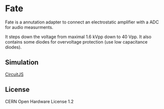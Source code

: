 # Fate

Fate is a annutation adapter to connect an electrostatic amplifier with a ADC for audio measurments.

It steps down the voltage from maximal 1.6 kVpp down to 40 Vpp. It also contains some diodes for
overvoltage protection (use low capacitance diodes).

## Simulation

[CircuitJS](https://www.falstad.com/circuit/circuitjs.html?cct=$+13+0.0000014204545454545454+0.15814360605671443+53+5+43%0AR+-32+64+-64+64+0+1+22000+400+0+0+0.5%0AR+-32+288+-64+288+0+1+22000+400+0+3.141592653589793+0.5%0Ap+-32+64+-32+288+1+0%0Ar+80+288+32+288+0+35000%0Aw+96+64+80+64+0%0Aw+96+288+80+288+0%0Ap+288+64+288+288+1+0%0Ar+96+256+96+208+0+1800%0Aw+-32+64+-16+64+0%0Aw+-32+288+-16+288+0%0Aw+160+64+96+64+0%0Ar+384+208+384+144+0+100000%0Aw+384+64+384+144+0%0Aw+384+288+384+208+0%0Ar+-16+288+32+288+0+35000%0Ar+-16+64+32+64+0+35000%0Ar+80+64+32+64+0+35000%0Ar+96+144+96+96+0+1800%0Aw+96+288+160+288+0%0Aw+96+96+96+64+0%0Aw+96+256+96+288+0%0Aw+288+64+384+64+0%0Aw+288+288+384+288+0%0Aw+96+144+96+208+0%0A34+fwdrop%5Cq0.37+0+1.0000000000000001e-7+0+0.887514607756+20%0Ad+160+128+160+176+2+fwdrop%5Cq0.37%0Aw+160+64+208+64+0%0Aw+160+288+208+288+0%0Ac+208+144+208+208+0+5e-11+14.014695575613407%0Aw+208+64+288+64+0%0Aw+208+288+288+288+0%0Aw+160+64+160+128+0%0Aw+160+224+160+288+0%0Aw+208+64+208+144+0%0Aw+208+208+208+288+0%0Ad+160+224+160+176+2+fwdrop%5Cq0.37%0Ax+122+306+303+309+4+12+(capacitor%5Csonly%5Csfor%5Cssimulation)%0Ao+2+1+0+12546+800+0.0001+0+1%0Ao+6+1+0+12546+20.06214186970752+0.0001+1+1%0A)

## License
CERN Open Hardware License 1.2
